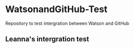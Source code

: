 # WatsonandGitHub-Test
Repository to test intergration between Watson and GitHub


## **Leanna's intergration test**
